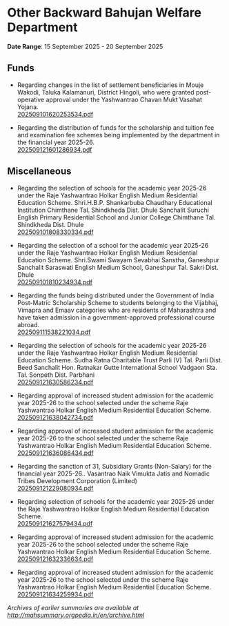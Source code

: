 # Other Backward Bahujan Welfare Department

**Date Range**: 15 September 2025 - 20 September 2025


## Funds
- Regarding changes in the list of settlement beneficiaries in Mouje Wakodi, Taluka Kalamanuri, District Hingoli, who were granted post-operative approval under the Yashwantrao Chavan Mukt Vasahat Yojana.\
  [202509101620253534.pdf](https://gr.maharashtra.gov.in/Site/Upload/Government%20Resolutions/English/202509101620253534.pdf)

- Regarding the distribution of funds for the scholarship and tuition fee and examination fee schemes being implemented by the department in the financial year 2025-26.\
  [202509121601286934.pdf](https://gr.maharashtra.gov.in/Site/Upload/Government%20Resolutions/English/202509121601286934.pdf)

## Miscellaneous
- Regarding the selection of schools for the academic year 2025-26 under the Raje Yashwantrao Holkar English Medium Residential Education Scheme. Shri.H.B.P. Shankarbuba Chaudhary Educational Institution Chimthane Tal. Shindkheda Dist. Dhule Sanchalit Suruchi English Primary Residential School and Junior College Chimthane Tal. Shindkheda Dist. Dhule\
  [202509101808330334.pdf](https://gr.maharashtra.gov.in/Site/Upload/Government%20Resolutions/English/202509101808330334.pdf)

- Regarding the selection of a school for the academic year 2025-26 under the Raje Yashwantrao Holkar English Medium Residential Education Scheme. Shri.Swami Swayam Sevabhai Sanstha, Ganeshpur Sanchalit Saraswati English Medium School, Ganeshpur Tal. Sakri Dist. Dhule\
  [202509101810234934.pdf](https://gr.maharashtra.gov.in/Site/Upload/Government%20Resolutions/English/202509101810234934.pdf)

- Regarding the funds being distributed under the Government of India Post-Matric Scholarship Scheme to students belonging to the Vijabhaj, Vimapra and Emaav categories who are residents of Maharashtra and have taken admission in a government-approved professional course abroad.\
  [202509111538221034.pdf](https://gr.maharashtra.gov.in/Site/Upload/Government%20Resolutions/English/202509111538221034.pdf)

- Regarding the selection of schools for the academic year 2025-26 under the Raje Yashwantrao Holkar English Medium Residential Education Scheme.  Sudha Ratna Charitable Trust Parli (V) Tal. Parli Dist. Beed Sanchalit Hon. Ratnakar Gutte International School Vadgaon Sta. Tal. Sonpeth Dist. Parbhani\
  [202509121630586234.pdf](https://gr.maharashtra.gov.in/Site/Upload/Government%20Resolutions/English/202509121630586234.pdf)

- Regarding approval of increased student admission for the academic year 2025-26 to the school selected under the scheme Raje Yashwantrao Holkar English Medium Residential Education Scheme.\
  [202509121638042734.pdf](https://gr.maharashtra.gov.in/Site/Upload/Government%20Resolutions/English/202509121638042734.pdf)

- Regarding approval of increased student admission for the academic year 2025-26 to the school selected under the scheme Raje Yashwantrao Holkar English Medium Residential Education Scheme.\
  [202509121636086434.pdf](https://gr.maharashtra.gov.in/Site/Upload/Government%20Resolutions/English/202509121636086434.pdf)

- Regarding the sanction of 31, Subsidiary Grants (Non-Salary) for the financial year 2025-26.. Vasantrao Naik Vimukta Jatis and Nomadic Tribes Development Corporation (Limited)\
  [202509121229080934.pdf](https://gr.maharashtra.gov.in/Site/Upload/Government%20Resolutions/English/202509121229080934.pdf)

- Regarding selection of schools for the academic year 2025-26 under the Raje Yashwantrao Holkar English Medium Residential Education Scheme.\
  [202509121627579434.pdf](https://gr.maharashtra.gov.in/Site/Upload/Government%20Resolutions/English/202509121627579434.pdf)

- Regarding approval of increased student admission for the academic year 2025-26 to the school selected under the scheme Raje Yashwantrao Holkar English Medium Residential Education Scheme.\
  [202509121632336634.pdf](https://gr.maharashtra.gov.in/Site/Upload/Government%20Resolutions/English/202509121632336634.pdf)

- Regarding approval of increased student admission for the academic year 2025-26 to the school selected under the scheme Raje Yashwantrao Holkar English Medium Residential Education Scheme.\
  [202509121634259934.pdf](https://gr.maharashtra.gov.in/Site/Upload/Government%20Resolutions/English/202509121634259934....pdf)


*Archives of earlier summaries are available at http://mahsummary.orgpedia.in/en/archive.html*